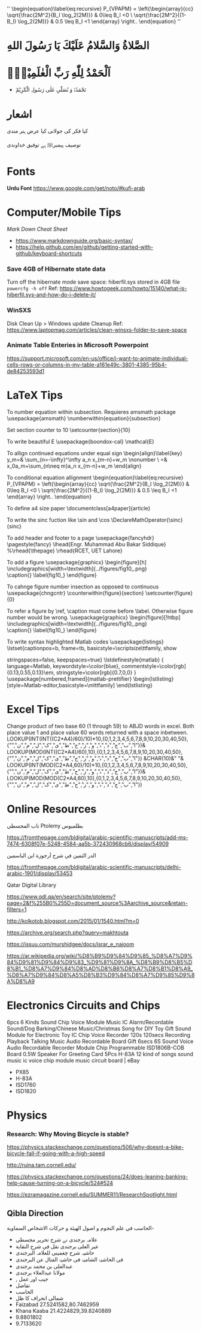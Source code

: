 ''
\begin{equation}\label{eq:recursive}
    P_{VPAPM} = \left\{\begin{array}{cc}
    \sqrt{\frac{2M^2}{B_I \log_2(2M)}} & 0\leq B_I <0  \\
	\sqrt{\frac{2M^2}{(1-B_I) \log_2(2M)}} & 0.5 \leq B_I <1
\end{array}   \right..
\end{equation}
''
# الصَّلاةُ وَالسَّلامُ عَلَيْكَ يَا رَسُولَ اللهِ

#  اَلْحَمْدُ لِلّٰهِ رَبِّ الْعٰلَمِیْنَۙ
- نَحْمَدُہُ وَ نُصَلّیِ عَلٰی رَسُولِہِ الْکَرِیْمْ 

# اشعار

کیا فکر کی جولانی کیا عرض ہنر مندی 

توصیف پیمبرﷺ ہے توفیق خداوندی 

# Fonts

**Urdu Font** https://www.google.com/get/noto/#kufi-arab

# Computer/Mobile Tips
*Mark Down Cheat Sheet*
- https://www.markdownguide.org/basic-syntax/
- https://help.github.com/en/github/getting-started-with-github/keyboard-shortcuts
### Save 4GB of Hibernate state data
Turn off the hibernate mode
save space: hiberfil.sys stored in 4GB file
`powercfg -h off`
Ref: https://www.howtogeek.com/howto/15140/what-is-hiberfil.sys-and-how-do-i-delete-it/

### WinSXS
Disk Clean Up > Windows update Cleanup 
Ref: https://www.laptopmag.com/articles/clean-winsxs-folder-to-save-space

### Animate Table Enteries in Microsoft Powerpoint
https://support.microsoft.com/en-us/office/i-want-to-animate-individual-cells-rows-or-columns-in-my-table-a161e49c-3801-4385-95b4-de84253593d1

# LaTeX Tips
To number equation within subsection. Requieres amsmath package
	\usepackage{amsmath}
	\numberwithin{equation}{subsection}

Set section counter to 10
\setcounter{section}{10}

To write beautiful E
\usepackage{boondox-cal}
\mathcal{E}

To allign continued equations under equal sign
\begin{align}\label{key}
y_m=& \sum_{n=-\infty}^\infty a_n x_{m-n}+w_m \nonumber \\
=& x_0a_m+\sum_{n\neq m}a_n x_{m-n}+w_m
\end{align}

To conditional equation allignment
\begin{equation}\label{eq:recursive}
    P_{VPAPM} = \left\{\begin{array}{cc}
    \sqrt{\frac{2M^2}{B_I \log_2(2M)}} & 0\leq B_I <0  \\
	\sqrt{\frac{2M^2}{(1-B_I) \log_2(2M)}} & 0.5 \leq B_I <1
\end{array}   \right..
\end{equation}

To define a4 size paper
\documentclass[a4paper]{article}

To write the sinc fuction like \sin and \cos
\DeclareMathOperator{\sinc}{sinc}

To add header and footer to a page
\usepackage{fancyhdr}
\pagestyle{fancy}
\lhead{Engr. Muhammad Abu Bakar Siddique}
%\rhead{\thepage}
\rhead{RCET, UET Lahore}

To add a figure
\usepackage{graphicx}
\begin{figure}[h] 
	\includegraphics[width=\textwidth]{../figures/fig10_.png}	
	\caption{}
	\label{fig10_}
\end{figure}

To cahnge figure number insection as opposed to continuous
\usepackage{chngcntr}
\counterwithin{figure}{section}
\setcounter{figure}{0}


To refer a figure by \ref, \caption must come before \label. Otherwise figure number would be wrong.
\usepackage{graphicx}
\begin{figure}[!htbp]
	\includegraphics[width=\textwidth]{../figures/fig10_.png}	
	\caption{}
	\label{fig10_}
\end{figure}

To write syntax highlighted Matlab codes
\usepackage{listings}
\lstset{captionpos=b,
        frame=tb,
        basicstyle=\scriptsize\ttfamily,
        show 

stringspaces=false,
        keepspaces=true}
\lstdefinestyle{matlab} {
        language=Matlab,
        keywordstyle=\color{blue},
        commentstyle=\color[rgb]{0.13,0.55,0.13}\em,
        stringstyle=\color[rgb]{0.7,0,0} }
\usepackage[numbered,framed]{matlab-prettifier}
\begin{lstlisting}[style=Matlab-editor,basicstyle=\mlttfamily]
\end{lstlisting}

# Excel Tips
Change product of two base 60 (1 through 59) to ABJD words in excel. Both place value 1 and place value 60 words returned with a space inbetween.
LOOKUP(INT(INT((C$2*$A4)/60)/10)*10,{0,1,2,3,4,5,6,7,8,9,10,20,30,40,50},{"","ا","ب","ج","د","ہ","و","ز","ح","ط","ی","ک","ل","م","ن"})& LOOKUP(MOD(INT((C$2*$A4)/60),10),{0,1,2,3,4,5,6,7,8,9,10,20,30,40,50},{"","ا","ب","ج","د","ہ","و","ز","ح","ط","ی","ک","ل","م","ن"}) &CHAR(10)&"    "& LOOKUP(INT(MOD(C$2*$A4,60)/10)*10,{0,1,2,3,4,5,6,7,8,9,10,20,30,40,50},{"","ا","ب","ج","د","ہ","و","ز","ح","ط","ی","ک","ل","م","ن"})& LOOKUP(MOD(MOD(C$2*$A4,60),10),{0,1,2,3,4,5,6,7,8,9,10,20,30,40,50},{"","ا","ب","ج","د","ہ","و","ز","ح","ط","ی","ک","ل","م","ن"})

# Online Resources
تاب المجسطي Ptolemy بطلميوس

https://fromthepage.com/bldigital/arabic-scientific-manuscripts/add-ms-7474-6308f07e-5248-4584-aa5b-372430968cb6/display/54909

الدر الثمين في شرح أرجوزة ابن الياسمين

https://fromthepage.com/bldigital/arabic-scientific-manuscripts/delhi-arabic-1901/display/53453

Qatar Digital Library

https://www.qdl.qa/en/search/site/ptolemy?page=2&f%255B0%255D=document_source%3Aarchive_source&retain-filters=1

http://kolkotob.blogspot.com/2015/01/1540.html?m=0

https://archive.org/search.php?query=makhtouta

https://issuu.com/murshidgee/docs/israr_e_najoom

https://ar.wikipedia.org/wiki/%D8%B9%D9%84%D9%85_%D8%A7%D9%84%D9%81%D9%84%D9%83_%D9%81%D9%8A_%D8%B9%D8%B5%D8%B1_%D8%A7%D9%84%D8%AD%D8%B6%D8%A7%D8%B1%D8%A9_%D8%A7%D9%84%D8%A5%D8%B3%D9%84%D8%A7%D9%85%D9%8A%D8%A9


# Electronics Circuits and Chips
6pcs 6 Kinds Sound Chip Voice Module Music IC Alarm/Recordable Sound/Dog Barking/Chinese Music/Christmas Song for DIY Toy Gift
Sound Module for Electronic Toy IC Chip Voice Recorder 120s 120secs Recording Playback Talking Music Audio Recordable Board Gift
6secs 6S Sound Voice Audio Recordable Recorder Module Chip Programmable ISD1806B-COB Board 0.5W Speaker For Greeting Card
5Pcs H-83A 12 kind of songs sound music ic voice chip module music circuit board | eBay
- PX85
- H-83A
- ISD1760
- ISD1820

# Physics
### Research: Why Moving Bicycle is stable?
https://physics.stackexchange.com/questions/506/why-doesnt-a-bike-bicycle-fall-if-going-with-a-high-speed

http://ruina.tam.cornell.edu/

https://physics.stackexchange.com/questions/24/does-leaning-banking-help-cause-turning-on-a-bicycle/524#524

https://ezramagazine.cornell.edu/SUMMER11/ResearchSpotlight.html

## Qibla Direction
الحاسب في علم النجوم و اصول الهيئة و حركات الاشخاص السماوية- 
 
- علامہ برجندی نے شرح تحریر مجسطی
- عبر العلى برجندی نقل في شرح النقاية
- حاشیہ شرح چغمینی للعلامہ البرجندی
- فی الحاشیۃ الشامیۃ فی حاشیۃ الفتال عن البرجندی 
- عبدالعلی بن محمد برجندی
- مولانا عبدالعلاء برجندی
 - , جیب اور عمل
 - تفاضل
-  الحاسب
 - شمالی انحراف کا ظل
 - Faizabad 27.5241582,80.7462959
 - Khana Kaaba 21.4224829,39.8240889
 - 9.8801802
 - 9.7133620


